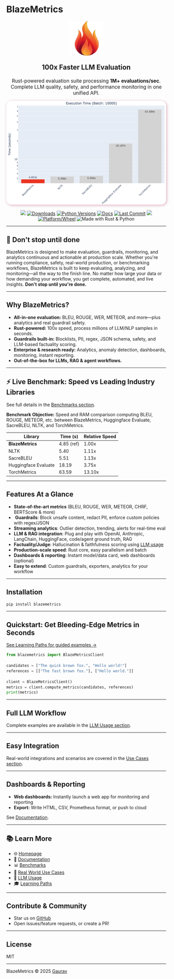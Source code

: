 # BlazeMetrics

<p align="center">
  <a href="https://2796gaurav.github.io/blazemetrics/">
    <img src="benchmarking/logo.png" alt="BlazeMetrics Logo" width="110" />
  </a>
</p>

<p align="center" style="font-size:1.5em;">
  <b>100x Faster LLM Evaluation</b>
</p>
<p align="center" style="font-size:1.1em;">
  Rust-powered evaluation suite processing <b>1M+ evaluations/sec</b>.<br>
  Complete LLM quality, safety, and performance monitoring in one unified API.
</p>

<div align="center">
  <a href="https://2796gaurav.github.io/blazemetrics/">
    <img src="benchmarking/image.png" alt="BlazeMetrics Dashboard" width="530" style="border-radius:16px;box-shadow:2px 2px 8px #dab;"/>
  </a>
</div>

<p align="center">
  <a href="https://pypi.org/project/blazemetrics/"><img src="https://img.shields.io/pypi/v/blazemetrics?color=blue&style=flat-square"></a>
  <a href="https://pepy.tech/project/blazemetrics"><img src="https://img.shields.io/pypi/dm/blazemetrics?style=flat-square" alt="Downloads"></a>
  <a href="https://pypi.org/project/blazemetrics/"><img src="https://img.shields.io/pypi/pyversions/blazemetrics?style=flat-square" alt="Python Versions"></a>
  <a href="https://2796gaurav.github.io/blazemetrics/docs"><img src="https://img.shields.io/badge/docs-live-blue?style=flat-square" alt="Docs"></a>
  <a href="https://github.com/2796gaurav/blazemetrics/commits/main"><img src="https://img.shields.io/github/last-commit/2796gaurav/blazemetrics?style=flat-square" alt="Last Commit"></a>
  <a href="LICENSE"><img src="https://img.shields.io/github/license/2796gaurav/blazemetrics?style=flat-square"></a>
  <a href="https://pypi.org/project/blazemetrics/"><img src="https://img.shields.io/pypi/wheel/blazemetrics?style=flat-square" alt="Platform/Wheel"></a>
  <img alt="Made with Rust & Python" src="https://img.shields.io/badge/Made%20with-Rust%20%26%20Python-informational?style=flat-square&logo=rust&logoColor=f7a41d&labelColor=333">
</p>

---

## 🚦 Don't stop until done

BlazeMetrics is designed to make evaluation, guardrails, monitoring, and analytics continuous and actionable at production scale. Whether you're running compliance, safety, real-world production, or benchmarking workflows, BlazeMetrics is built to keep evaluating, analyzing, and monitoring—all the way to the finish line. No matter how large your data or how demanding your workflow, you get complete, automated, and live insights. <b>Don't stop until you're done.</b>

---

## Why BlazeMetrics?

- **All-in-one evaluation:** BLEU, ROUGE, WER, METEOR, and more—plus analytics and real guardrail safety.
- **Rust-powered:** 100x speed, process millions of LLM/NLP samples in seconds.
- **Guardrails built-in:** Blocklists, PII, regex, JSON schema, safety, and LLM-based factuality scoring.
- **Enterprise & research ready:** Analytics, anomaly detection, dashboards, monitoring, instant reporting.
- **Out-of-the-box for LLMs, RAG & agent workflows.**

---

## ⚡ Live Benchmark: Speed vs Leading Industry Libraries

See full details in the [Benchmarks section](https://2796gaurav.github.io/blazemetrics/benchmarks).

**Benchmark Objective:** Speed and RAM comparison computing BLEU, ROUGE, METEOR, etc. between BlazeMetrics, Huggingface Evaluate, SacreBLEU, NLTK, and TorchMetrics.

| Library                 | Time (s)   | Relative Speed |
|------------------------|------------|:--------------|
| **BlazeMetrics**       | 4.85 (ref) | 1.00x          |
| NLTK                   | 5.40       | 1.11x          |
| SacreBLEU              | 5.51       | 1.13x          |
| Huggingface Evaluate   | 18.19      | 3.75x          |
| TorchMetrics           | 63.59      | 13.10x         |

---

## Features At a Glance

-  **State-of-the-art metrics** (BLEU, ROUGE, WER, METEOR, CHRF, BERTScore & more)
- ️ **Guardrails**: Block unsafe content, redact PII, enforce custom policies with regex/JSON
-  **Streaming analytics**: Outlier detection, trending, alerts for real-time eval
-  **LLM & RAG integration**: Plug and play with OpenAI, Anthropic, LangChain, HuggingFace, code/agent ground truth, RAG
-  **Factuality/Judge**: Hallucination & faithfulness scoring using [LLM usage](https://2796gaurav.github.io/blazemetrics/llm-usage)
-  **Production-scale speed**: Rust core, easy parallelism and batch
-  **Dashboards & reporting**: Instant model/data card, web dashboards (optional)
-  **Easy to extend**: Custom guardrails, exporters, analytics for your workflow

---

## Installation

```shell
pip install blazemetrics
```

---

## Quickstart: Get Bleeding-Edge Metrics in Seconds

[See Learning Paths for guided examples →](https://2796gaurav.github.io/blazemetrics/learning-paths)

```python
from blazemetrics import BlazeMetricsClient

candidates = ["The quick brown fox.", "Hello world!"]
references = [["The fast brown fox."], ["Hello world."]]

client = BlazeMetricsClient()
metrics = client.compute_metrics(candidates, references)
print(metrics)
```

---

## Full LLM Workflow

Complete examples are available in the [LLM Usage section](https://2796gaurav.github.io/blazemetrics/llm-usage).

---

## Easy Integration

Real-world integrations and scenarios are covered in the [Use Cases section](https://2796gaurav.github.io/blazemetrics/use-cases).

---

## Dashboards & Reporting

- **Web dashboards:** Instantly launch a web app for monitoring and reporting  
- **Export:** Write HTML, CSV, Prometheus format, or push to cloud  

See [Documentation](https://2796gaurav.github.io/blazemetrics/docs).

---

## 📚 Learn More

- 🌐 [Homepage](https://2796gaurav.github.io/blazemetrics/)  
- 📖 [Documentation](https://2796gaurav.github.io/blazemetrics/docs)  
- 📊 [Benchmarks](https://2796gaurav.github.io/blazemetrics/benchmarks)  
- 🧩 [Real World Use Cases](https://2796gaurav.github.io/blazemetrics/use-cases)  
- 🤖 [LLM Usage](https://2796gaurav.github.io/blazemetrics/llm-usage)  
- 🎓 [Learning Paths](https://2796gaurav.github.io/blazemetrics/learning-paths)

---

## Contribute & Community

- Star us on [GitHub](https://github.com/2796gaurav/blazemetrics)  
- Open issues/feature requests, or create a PR!

---

## License

MIT

---

BlazeMetrics © 2025 [Gaurav](mailto:2796gaurav@gmail.com)
